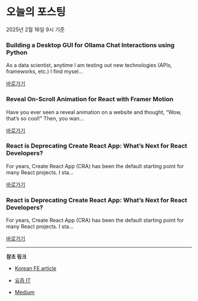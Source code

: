 # 오늘의 포스팅 
2025년 2월 16일 9시 기준 

### Building a Desktop GUI for Ollama Chat Interactions using Python 

 As a data scientist, anytime I am testing out new technologies (APIs, frameworks, etc.) I find mysel... 

 [바로가기](https://medium.com/m/signin?actionUrl=https%3A%2F%2Fmedium.com%2F_%2Fbookmark%2Fp%2F3dd86d6c8016&operation=register&redirect=https%3A%2F%2Fmedium.com%2F%40p.coopr09%2Fbuilding-a-desktop-gui-for-ollama-chat-interactions-using-python-3dd86d6c8016&source=---recommended_stories---frontend---0-84----------------bookmark_preview----6938aea2_2137_4fb0_9672_5fba454c7bd1--------------) 

### Reveal On-Scroll Animation for React with Framer Motion 

 Have you ever seen a reveal animation on a website and thought, “Wow, that’s so cool!” Then, you wan... 

 [바로가기](https://medium.com/m/signin?actionUrl=https%3A%2F%2Fmedium.com%2F_%2Fbookmark%2Fp%2F304c2a5d92ba&operation=register&redirect=https%3A%2F%2Fachinthaisuru444.medium.com%2Freveal-on-scroll-animation-for-react-with-framer-motion-304c2a5d92ba&source=---recommended_stories---reactjs---0-84----------------bookmark_preview----06b72a8e_8ee6_4d27_8e28_3af41b88d6aa--------------) 

### React is Deprecating Create React App: What’s Next for React Developers? 

 For years, Create React App (CRA) has been the default starting point for many React projects. I sta... 

 [바로가기](https://medium.com/m/signin?actionUrl=https%3A%2F%2Fmedium.com%2F_%2Fbookmark%2Fp%2F919feef41fcc&operation=register&redirect=https%3A%2F%2Fadhithiravi.medium.com%2Freact-is-deprecating-create-react-app-whats-next-for-react-developers-919feef41fcc&source=---recommended_stories---nextjs---0-84----------------bookmark_preview----f7b52ab0_da70_46c7_9617_8529582467fc--------------) 

### React is Deprecating Create React App: What’s Next for React Developers? 

 For years, Create React App (CRA) has been the default starting point for many React projects. I sta... 

 [바로가기](https://medium.com/m/signin?actionUrl=https%3A%2F%2Fmedium.com%2F_%2Fbookmark%2Fp%2F919feef41fcc&operation=register&redirect=https%3A%2F%2Fadhithiravi.medium.com%2Freact-is-deprecating-create-react-app-whats-next-for-react-developers-919feef41fcc&source=---recommended_stories---front_end_development---0-84----------------bookmark_preview----b5ff707f_821b_41e0_b80b_fb04cf7b648d--------------) 

---

**참조 링크**

- [Korean FE article](https://kofearticle.substack.com) 

- [요즘 IT](https://yozm.wishket.com/magazine) 

- [Medium](https://medium.com) 

